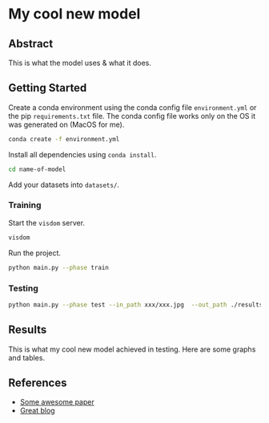 # My cool new model

## Abstract

This is what the model uses & what it does.

## Getting Started

Create a conda environment using the conda config file `environment.yml` or
the pip `requirements.txt` file.
The conda config file works only on the OS it was generated on (MacOS for me).

```bash
conda create -f environment.yml
```

Install all dependencies using `conda install`.

```bash
cd name-of-model
```

Add your datasets into `datasets/`.

### Training

Start the `visdom` server.

```bash
visdom
```

Run the project.  

```bash
python main.py --phase train
```

### Testing

```bash
python main.py --phase test --in_path xxx/xxx.jpg  --out_path ./results/
```

## Results

This is what my cool new model achieved in testing.
Here are some graphs and tables.

## References

* [Some awesome paper](www.github.com/rshwndsz)
* [Great blog](www.github.com/rshwndsz)
